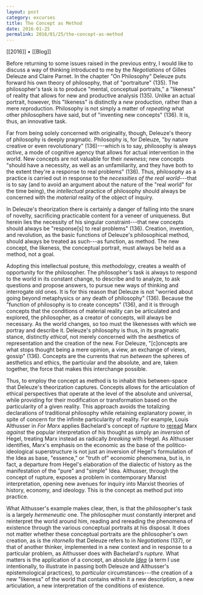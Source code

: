 ```yaml
---
layout: post
category: excurses
title: The Concept as Method
date: 2016-01-25
permalink: 2016/01/25/the-concept-as-method
---
```


[[2016]] • [[Blog]]

Before returning to some issues raised in the previous entry, I would like to discuss a way of thinking introduced to me by the *Negotiations* of Gilles Deleuze and Claire Parnet. In the chapter "On Philosophy" Deleuze puts forward his own theory of philosophy, that of "portraiture" (135). The philosopher's task is to produce "mental, conceptual portraits," a "likeness" of reality that allows for new and productive analysis (135). Unlike an actual portrait, however, this "likeness" is distinctly a *new* production, rather than a mere *re*production. Philosophy is not simply a matter of *repeating* what other philosophers have said, but of "inventing new concepts" (136). It is, thus, an innovative task.

Far from being solely concerned with originality, though, Deleuze's theory of philosophy is deeply pragmatic. Philosophy is, for Deleuze, "by nature creative or even revolutionary" (136)---which is to say, philosophy is always *active*, a mode of cognitive agency that allows for actual intervention in the world. New concepts are not valuable for their *newness*; new concepts "should have a necessity, as well as an unfamiliarity, and they have both to the extent they're a response to real problems" (136). Thus, philosophy as a practice is carried out in response to the *necessities of the real world*---that is to say (and to avoid an argument about the nature of the "real world" for the time being), the *intellectual* practice of philosophy should always be concerned with the *material* reality of the object of inquiry.

In Deleuze's theorization there is certainly a danger of falling into the snare of novelty, sacrificing practicable content for a veneer of uniqueness. But herein lies the necessity of his singular constraint---that new concepts should always be "response\[s\] to real problems" (136). Creation, invention, and revolution, as the basic functions of Deleuze's philosophical method, should always be treated as such---as function, as method. The new concept, the likeness, the conceptual portrait, must always be held as a method, not a goal.

Adopting this intellectual posture, this *methodology*, creates a wealth of opportunity for the philosopher. The philosopher's task is always to respond to the world in its constant change, to describe and to analyze, to ask questions and propose answers, to pursue new ways of thinking and interrogate old ones. It is for this reason that Deleuze is not "worried about going beyond metaphysics or any death of philosophy" (136). Because the "function of philosophy is to create concepts" (136), and it is through concepts that the conditions of material reality can be articulated and explored, the philosopher, as a creator of concepts, will always be necessary. As the world changes, so too must the likenesses with which we portray and describe it. Deleuze's philosophy is thus, in its pragmatic stance, distinctly *ethical*, not merely concerned with the aesthetics of representation and the creation of the new. For Deleuze, "\[c\]oncepts are what stops thought being a mere opinion, a view, an exchange of views, gossip" (136). Concepts are the currents that run *between* the spheres of aesthetics and ethics, the particular and the absolute, and are, taken together, the force that makes this interchange possible.

Thus, to employ the concept as method is to inhabit this between-space that Deleuze's theorization captures. Concepts allows for the articulation of ethical perspectives that operate at the level of the absolute and universal, while providing for their modification or transformation based on the particularity of a given reality. This approach avoids the totalizing declarations of traditional philosophy while retaining explanatory power, in spite of concern for the infinite particularity of reality. For example, Louis Althusser in *For Marx* applies Bachelard's concept of *rupture* to [reread](https://www.marxists.org/reference/archive/althusser/1962/overdetermination.htm) Marx *against* the popular interpretation of his thought as simply an *inversion* of Hegel, treating Marx instead as radically *breaking* with Hegel. As Althusser identifies, Marx's emphasis on the economic as the base of the politico-ideological superstructure is not just an inversion of Hegel's formulation of the Idea as base, "essence," or "truth of" economic phenomena, but is, in fact, a departure from Hegel's elaboration of the dialectic of history as the manifestation of the "pure" and "simple" Idea. Althusser, through the concept of rupture, exposes a problem in contemporary Marxist interpretation, opening new avenues for inquiry into Marxist theories of history, economy, and ideology. This is the concept as method put into practice.

What Althusser's example makes clear, then, is that the philosopher's task is a largely *hermeneutic* one. The philosopher must constantly interpret and reinterpret the world around him, reading and rereading the phenomena of existence through the various conceptual portraits at his disposal. It does not matter whether these conceptual portraits are the philosopher's own creation, as is the *ritornello* that Deleuze refers to in *Negotiations* (137), or that of another thinker, implemented in a new context and in response to a particular problem, as Althusser does with Bachelard's *rupture*. What matters is the application of a concept, an absolute [*Idea*](https://www.marxists.org/reference/archive/hegel/works/sl/slidea.htm) (a term I use intentionally, to illustrate in passing both Deleuze and Althusser's epistemological practices), to *particular*
circumstances---the creation of a new "likeness" of the world that contains within it a new description, a new articulation, a new interpretation of the conditions of existence.
